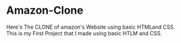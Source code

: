 # Amazon-Clone
Here's The CLONE of amazon's Website using basic HTMLand CSS. <br>
This is my First Project that I made using basic HTLM and CSS.
